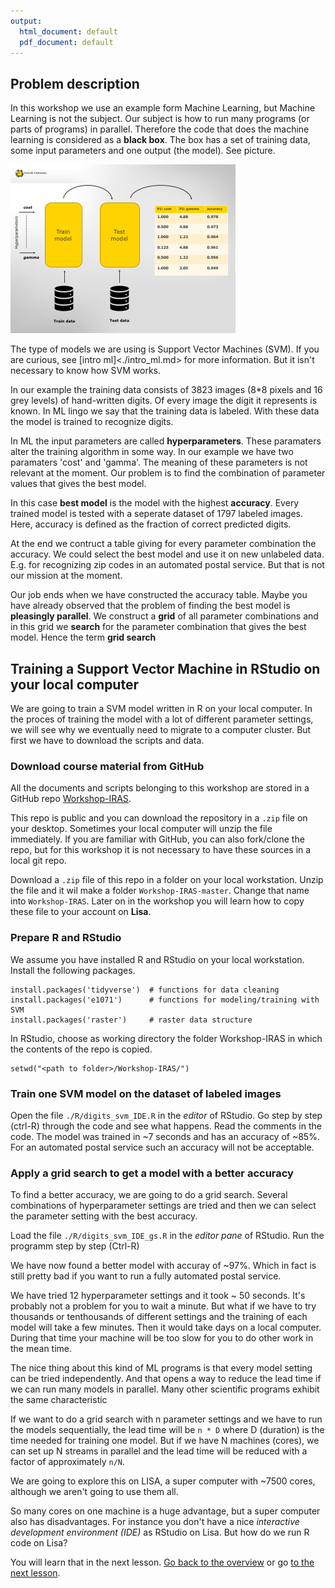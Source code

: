 ```yaml
---
output:
  html_document: default
  pdf_document: default
---
```


## Problem description

In this workshop we use an example form Machine Learning, but Machine Learning is not the subject. Our subject is how to run many programs (or parts of programs) in parallel. Therefore the code that does the machine learning is considered as a **black box**. The box has a set of training data, some input parameters and one output (the model). See picture.

![_Train and Test_](./pictures/train_test.png)

The type of models we are using is Support Vector Machines (SVM). If you are curious, see [intro ml]<./intro_ml.md> for more information. But it isn't necessary to know how SVM works.

In our example the training data consists of 3823 images (8*8 pixels and 16 grey levels) of hand-written digits. Of every image the digit it represents is known. In ML lingo we say that the training data is labeled. With these data the model is trained to recognize digits.

In ML the input parameters are called **hyperparameters**. These paramaters alter the training algorithm in some way. In our example we have two paramaters 'cost' and 'gamma'. The meaning of these parameters is not relevant at the moment. Our problem is to find the combination of parameter values that gives the best model.

In this case **best model** is the model with the highest **accuracy**. Every trained model is tested with a seperate dataset of 1797 labeled images. Here, accuracy is defined as the fraction of correct predicted digits. 

At the end we contruct a table giving for every parameter combination the accuracy. We could select the best model and use it on new unlabeled data. E.g.
for recognizing zip codes in an automated postal service. But that is not our mission at the moment.

Our job ends when we have constructed the accuracy table. Maybe you have already observed that the problem of finding the best model is **pleasingly parallel**.  We construct a **grid** of all parameter combinations and in this grid we **search** for the parameter combination that gives the best model. Hence the term **grid search**


## Training a Support Vector Machine in RStudio on your local computer

We are going to train a SVM model written in R on your local computer. In the proces of training the model with a lot of different parameter settings, we will see why we eventually need to migrate to a computer cluster. But first we have to download the scripts and data.

### Download course material from GitHub

All the documents and scripts belonging to this workshop are stored in a GitHub repo [Workshop-IRAS](https://github.com/UtrechtUniversity/Workshop-IRAS).

This repo is public and you can download the repository in a `.zip` file on your desktop. Sometimes your local computer will unzip the file immediately. If you are familiar with GitHub, you can also fork/clone the repo, but for this workshop it is not necessary to have these sources in a local git repo.

Download a `.zip` file of  this repo in a folder on your local workstation. Unzip the file and it wil make a folder `Workshop-IRAS-master`. Change that name into `Workshop-IRAS`. Later on in the workshop you will learn how to copy these file to your account on **Lisa**.


### Prepare R and RStudio

We assume you have installed R and RStudio on your local workstation. Install the following packages.

```
install.packages('tidyverse')  # functions for data cleaning
install.packages('e1071')      # functions for modeling/training with SVM
install.packages('raster')     # raster data structure 
```
In RStudio, choose as working directory the folder Workshop-IRAS in which the contents of the repo is copied.

```
setwd("<path to folder>/Workshop-IRAS/")
```

### Train one SVM model on the dataset of labeled images

Open the file `./R/digits_svm_IDE.R` in the _editor_ of RStudio. Go step by step (ctrl-R) through the code and see what happens. Read the comments in the code. The model was trained in ~7 seconds and has an accuracy of ~85%. For an automated postal service such an accuracy will not be acceptable.

### Apply a grid search to get a model with a better accuracy

To find a better accuracy, we are going to do a grid search. Several combinations of hyperparameter settings are tried and then we can select the parameter setting with the best accuracy. 

Load the file `./R/digits_svm_IDE_gs.R` in the _editor pane_ of RStudio. Run the programm step by step (Ctrl-R)

We have now found a better model with accuray of ~97%. Which in fact is still pretty bad if you want to run a fully automated postal service.

We have tried 12 hyperparameter settings and it took ~ 50 seconds. It's probably not a problem for you to wait a minute. But what if we have to try thousands or tenthousands of different settings and the training of each model will take a few minutes. Then it would take days on a local computer. During that time your machine will be too slow for you to do other work in the mean time. 

The nice thing about this kind of ML programs is that every model setting can be tried independently. And that opens a way to reduce the lead time if we can run many models in parallel. Many other scientific programs exhibit the same characteristic

If we want to do a grid search with n parameter settings and we have to run the models sequentially, the lead time will be `n * D` where D (duration) is the time needed for training one model. But if we have N machines (cores), we can set up N streams in parallel and the lead time will be reduced with a factor of approximately `n/N`.

We are going to explore this on LISA, a super computer with ~7500 cores, although we aren't going to use them all.

So many cores on one machine is a huge advantage, but a super computer also has disadvantages. For instance you don't have a nice _interactive development environment (IDE)_ as RStudio on Lisa. But how do we run R code on Lisa?

You will learn that in the next lesson. [Go back to the overview](./overview.md) or go [to the next lesson](./preparations.md).



















